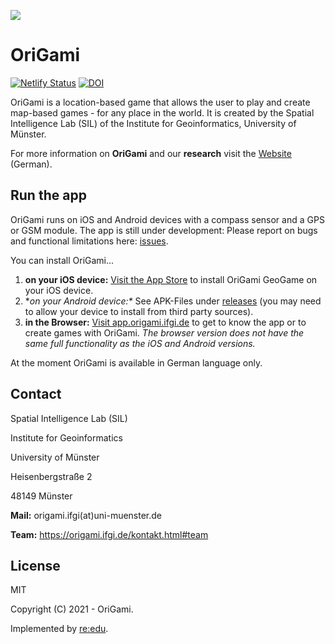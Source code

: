 ![](https://origami.ifgi.de/pictures/logo/icon.png)

# OriGami

[![Netlify Status](https://api.netlify.com/api/v1/badges/cdc7d43f-3125-4477-bbcb-8138671c61b7/deploy-status)](https://app.netlify.com/sites/origami-4/deploys)
[![DOI](https://zenodo.org/badge/DOI/10.5281/zenodo.5384903.svg)](https://doi.org/10.5281/zenodo.5384903)


OriGami is a location-based game that allows the user to play and create map-based games - for any place in the world. It is created by the Spatial Intelligence Lab (SIL) of the Institute for Geoinformatics, University of Münster.

For more information on **OriGami** and our **research** visit the [Website](https://origami.ifgi.de) (German).

## Run the app

OriGami runs on iOS and Android devices with a compass sensor and a GPS or GSM module. The app is still under development: Please report on bugs and functional limitations here: [issues](https://github.com/origami-team/origami/issues).

You can install OriGami...

1. **on your iOS device:** [Visit the App Store](https://apps.apple.com/de/app/origami-geogame/id1495660295) to install OriGami GeoGame on your iOS device.
2. **on your Android device:\** See APK-Files under [releases](https://github.com/origami-team/origami/releases) (you may need to allow your device to install from third party sources).
3. **in the Browser:** [Visit app.origami.ifgi.de](https://app.origami.ifgi.de) to get to know the app or to create games with OriGami. _The browser version does not have the same full functionality as the iOS and Android versions._

At the moment OriGami is available in German language only.

## Contact

Spatial Intelligence Lab (SIL)

Institute for Geoinformatics

University of Münster

Heisenbergstraße 2

48149 Münster

**Mail:** origami.ifgi(at)uni-muenster.de

**Team:** https://origami.ifgi.de/kontakt.html#team

## License

MIT

Copyright (C) 2021 - OriGami.

Implemented by [re:edu](https://reedu.de).
